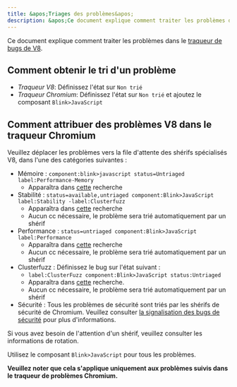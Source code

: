 ```yaml
---
title: &apos;Triages des problèmes&apos;
description: &apos;Ce document explique comment traiter les problèmes dans le traqueur de bugs de V8.&apos;
---
```

Ce document explique comment traiter les problèmes dans le [traqueur de bugs de V8](/bugs).

## Comment obtenir le tri d'un problème

- *Traqueur V8*: Définissez l'état sur `Non trié`
- *Traqueur Chromium*: Définissez l'état sur `Non trié` et ajoutez le composant `Blink>JavaScript`

## Comment attribuer des problèmes V8 dans le traqueur Chromium

Veuillez déplacer les problèmes vers la file d'attente des shérifs spécialisés V8, dans l'une des
catégories suivantes :

- Mémoire : `component:blink>javascript status=Untriaged label:Performance-Memory`
    - Apparaîtra dans [cette](https://bugs.chromium.org/p/chromium/issues/list?can=2&q=component%3Ablink%3Ejavascript+status%3DUntriaged+label%3APerformance-Memory+&colspec=ID+Pri+M+Stars+ReleaseBlock+Cr+Status+Owner+Summary+OS+Modified&x=m&y=releaseblock&cells=tiles) recherche
- Stabilité : `status=available,untriaged component:Blink>JavaScript label:Stability -label:Clusterfuzz`
    - Apparaîtra dans [cette](https://bugs.chromium.org/p/chromium/issues/list?can=2&q=status%3Davailable%2Cuntriaged+component%3ABlink%3EJavaScript+label%3AStability+-label%3AClusterfuzz&colspec=ID+Pri+M+Stars+ReleaseBlock+Component+Status+Owner+Summary+OS+Modified&x=m&y=releaseblock&cells=ids) recherche
    - Aucun cc nécessaire, le problème sera trié automatiquement par un shérif
- Performance : `status=untriaged component:Blink>JavaScript label:Performance`
    - Apparaîtra dans [cette](https://bugs.chromium.org/p/chromium/issues/list?colspec=ID%20Pri%20M%20Stars%20ReleaseBlock%20Cr%20Status%20Owner%20Summary%20OS%20Modified&x=m&y=releaseblock&cells=tiles&q=component%3Ablink%3Ejavascript%20status%3DUntriaged%20label%3APerformance&can=2) recherche
    - Aucun cc nécessaire, le problème sera trié automatiquement par un shérif
- Clusterfuzz : Définissez le bug sur l'état suivant :
    - `label:ClusterFuzz component:Blink>JavaScript status:Untriaged`
    - Apparaîtra dans [cette](https://bugs.chromium.org/p/chromium/issues/list?can=2&q=label%3AClusterFuzz+component%3ABlink%3EJavaScript+status%3AUntriaged&colspec=ID+Pri+M+Stars+ReleaseBlock+Component+Status+Owner+Summary+OS+Modified&x=m&y=releaseblock&cells=ids) recherche.
    - Aucun cc nécessaire, le problème sera trié automatiquement par un shérif
- Sécurité : Tous les problèmes de sécurité sont triés par les shérifs de sécurité de Chromium. Veuillez consulter [la signalisation des bugs de sécurité](/docs/security-bugs) pour plus d'informations.

Si vous avez besoin de l'attention d'un shérif, veuillez consulter les informations de rotation.

Utilisez le composant `Blink>JavaScript` pour tous les problèmes.

**Veuillez noter que cela s'applique uniquement aux problèmes suivis dans le traqueur de problèmes Chromium.**
